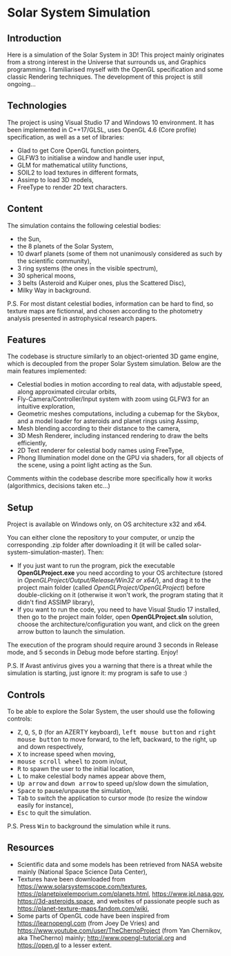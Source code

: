 # Solar System Simulation

## Introduction

Here is a simulation of the Solar System in 3D! This project mainly originates from a strong interest in the Universe that surrounds us, and Graphics programming. I familiarised myself with the OpenGL specification and some classic Rendering techniques. The development of this project is still ongoing...

## Technologies

The project is using Visual Studio 17 and Windows 10 environment. It has been implemented in C++17/GLSL, uses OpenGL 4.6 (Core profile) specification, as well as a set of libraries:
* Glad to get Core OpenGL function pointers,
* GLFW3 to initialise a window and handle user input,
* GLM for mathematical utility functions,
* SOIL2 to load textures in different formats,
* Assimp to load 3D models,
* FreeType to render 2D text characters.

## Content 

The simulation contains the following celestial bodies:
* the Sun,
* the 8 planets of the Solar System,
* 10 dwarf planets (some of them not unanimously considered as such by the scientific community),
* 3 ring systems (the ones in the visible spectrum),
* 30 spherical moons,
* 3 belts (Asteroid and Kuiper ones, plus the Scattered Disc),
* Milky Way in background.

P.S. For most distant celestial bodies, information can be hard to find, so texture maps are fictionnal, and chosen according to the photometry analysis presented in astrophysical research papers. 

## Features

The codebase is structure similarly to an object-oriented 3D game engine, which is decoupled from the proper Solar System simulation. Below are the main features implemented:
* Celestial bodies in motion according to real data, with adjustable speed, along approximated circular orbits,
* Fly-Camera/Controller/Input system with zoom using GLFW3 for an intuitive exploration,
* Geometric meshes computations, including a cubemap for the Skybox, and a model loader for asteroids and planet rings using Assimp,
* Mesh blending according to their distance to the camera,
* 3D Mesh Renderer, including instanced rendering to draw the belts efficiently,
* 2D Text renderer for celestial body names using FreeType,
* Phong Illumination model done on the GPU via shaders, for all objects of the scene, using a point light acting as the Sun.

Comments within the codebase describe more specifically how it works (algorithmics, decisions taken etc...)

## Setup

Project is available on Windows only, on OS architecture x32 and x64.

You can either clone the repository to your computer, or unzip the corresponding .zip folder after downloading it (it will be called solar-system-simulation-master). Then:
* If you just want to run the program, pick the executable <b>OpenGLProject.exe</b> you need according to your OS architecture (stored in <i>OpenGLProject/Output/Release/Win32 or x64/</i>), and drag it to the project main folder (called <i>OpenGLProject/OpenGLProject</i>) before double-clicking on it (otherwise it won't work, the program stating that it didn't find ASSIMP library),
* If you want to run the code, you need to have Visual Studio 17 installed, then go to the project main folder, open <b>OpenGLProject.sln</b> solution, choose the architecture/configuration you want, and click on the green arrow button to launch the simulation.

The execution of the program should require around 3 seconds in Release mode, and 5 seconds in Debug mode before starting. Enjoy!

P.S. If Avast antivirus gives you a warning that there is a threat while the simulation is starting, just ignore it: my program is safe to use :)

## Controls

To be able to explore the Solar System, the user should use the following controls:
* <kbd>Z</kbd>, <kbd>Q</kbd>, <kbd>S</kbd>, <kbd>D</kbd> (for an AZERTY keyboard), <kbd>left mouse button</kbd> and <kbd>right mouse button</kbd> to move forward, to the left, backward, to the right, up and down respectively,
* <kbd>X</kbd> to increase speed when moving,
* <kbd>mouse scroll wheel</kbd> to zoom in/out,
* <kbd>R</kbd> to spawn the user to the initial location,
* <kbd>L</kbd> to make celestial body names appear above them,
* <kbd>Up arrow</kbd> and <kbd>down arrow</kbd> to speed up/slow down the simulation,
* <kbd>Space</kbd> to pause/unpause the simulation,
* <kbd>Tab</kbd> to switch the application to cursor mode (to resize the window easily for instance),
* <kbd>Esc</kbd> to quit the simulation.

P.S. Press <kbd>Win</kbd> to background the simulation while it runs.

## Resources

* Scientific data and some models has been retrieved from NASA website mainly (National Space Science Data Center),
* Textures have been downloaded from https://www.solarsystemscope.com/textures, https://planetpixelemporium.com/planets.html, https://www.jpl.nasa.gov, https://3d-asteroids.space, and websites of passionate people such as https://planet-texture-maps.fandom.com/wiki,
* Some parts of OpenGL code have been inspired from https://learnopengl.com (from Joey De Vries) and https://www.youtube.com/user/TheChernoProject (from Yan Chernikov, aka TheCherno) mainly; http://www.opengl-tutorial.org and https://open.gl to a lesser extent.
